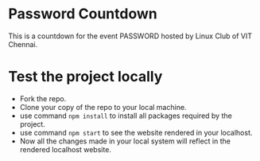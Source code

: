 # Password Countdown
This is a countdown for the event PASSWORD hosted by Linux Club of VIT Chennai.

# Test the project locally
* Fork the repo.
* Clone your copy of the repo to your local machine.
* use command `npm install` to install all packages required by the project.
* use command `npm start` to see the website rendered in your localhost.
* Now all the changes made in your local system will reflect in the rendered localhost website.
